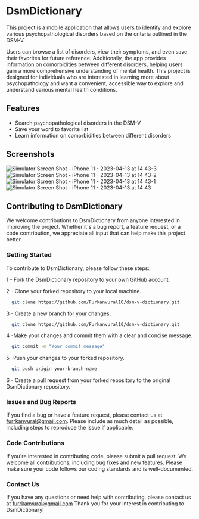 # DsmDictionary

This project is a mobile application that allows users to identify and explore various psychopathological disorders based on the criteria outlined in the DSM-V.

Users can browse a list of disorders, view their symptoms, and even save their favorites for future reference. Additionally, the app provides information on comorbidities between different disorders, helping users gain a more comprehensive understanding of mental health. This project is designed for individuals who are interested in learning more about psychopathology and want a convenient, accessible way to explore and understand various mental health conditions.

## Features

- Search psychopathological disorders in the DSM-V
- Save your word to favorite list
- Learn information on comorbidities between different disorders


## Screenshots

![Simulator Screen Shot - iPhone 11 - 2023-04-13 at 14 43-3](https://user-images.githubusercontent.com/62665073/231824610-534db948-4a73-47b5-b6bb-e6cb796cf9f7.png)
![Simulator Screen Shot - iPhone 11 - 2023-04-13 at 14 43-2](https://user-images.githubusercontent.com/62665073/231824607-4e133863-6698-4ba2-9974-42166792c292.png)
![Simulator Screen Shot - iPhone 11 - 2023-04-13 at 14 43-1](https://user-images.githubusercontent.com/62665073/231824596-6fc0a936-b5bd-45dc-9422-5ba102736fb2.png)
![Simulator Screen Shot - iPhone 11 - 2023-04-13 at 14 43](https://user-images.githubusercontent.com/62665073/231824614-e6d93133-568b-4c00-8123-b416d0b7807e.png)

## Contributing to DsmDictionary

We welcome contributions to DsmDictionary from anyone interested in improving the project. Whether it's a bug report, a feature request, or a code contribution, we appreciate all input that can help make this project better.

### Getting Started

To contribute to DsmDictionary, please follow these steps:

1 - Fork the DsmDictionary repository to your own GitHub account.

2 - Clone your forked repository to your local machine.

```bash
  git clone https://github.com/Furkanvural10/dsm-v-dictionary.git
```

3 - Create a new branch for your changes. 
```bash
  git clone https://github.com/Furkanvural10/dsm-v-dictionary.git
```
4 -Make your changes and commit them with a clear and concise message.
```bash
  git commit -m "Your commit message"
```
5 -Push your changes to your forked repository.
```bash
  git push origin your-branch-name
```

6 - Create a pull request from your forked repository to the original DsmDictionary repository.


### Issues and Bug Reports

If you find a bug or have a feature request, please contact us at furrkanvural@gmail.com. Please include as much detail as possible, including steps to reproduce the issue if applicable.

### Code Contributions

If you're interested in contributing code, please submit a pull request. We welcome all contributions, including bug fixes and new features. Please make sure your code follows our coding standards and is well-documented.

### Contact Us

If you have any questions or need help with contributing, please contact us at furrkanvural@gmail.com Thank you for your interest in contributing to DsmDictionary!

